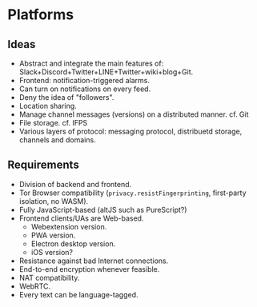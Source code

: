 # Platforms

## Ideas
- Abstract and integrate the main features of: Slack+Discord+Twitter+LINE+Twitter+wiki+blog+Git.
- Frontend: notification-triggered alarms.
- Can turn on notifications on every feed.
- Deny the idea of "followers".
- Location sharing.
- Manage channel messages (versions) on a distributed manner. cf. Git
- File storage. cf. IFPS
- Various layers of protocol: messaging protocol, distribuetd storage, channels and domains.

## Requirements
- Division of backend and frontend.
- Tor Browser compatibility (`privacy.resistFingerprinting`, first-party isolation, no WASM).
- Fully JavaScript-based (altJS such as PureScript?)
- Frontend clients/UAs are Web-based.
  - Webextension version.
  - PWA version.
  - Electron desktop version.
  - iOS version?
- Resistance against bad Internet connections.
- End-to-end encryption whenever feasible.
- NAT compatibility.
- WebRTC.
- Every text can be language-tagged.

